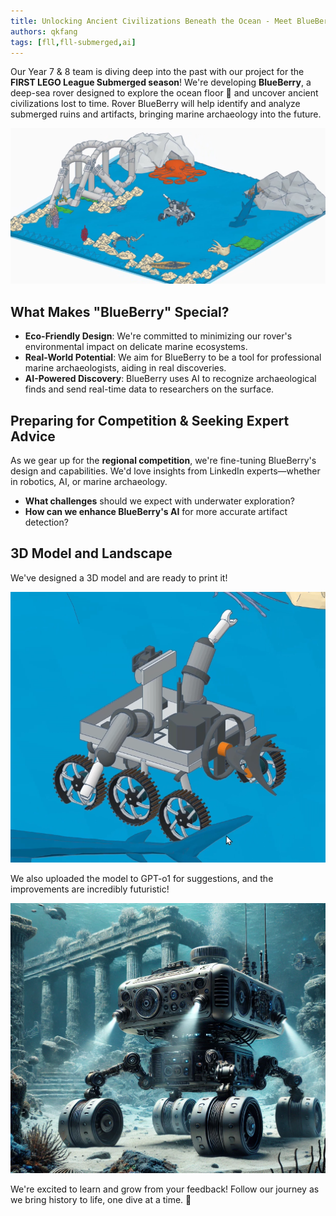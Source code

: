 ```yaml
---
title: Unlocking Ancient Civilizations Beneath the Ocean - Meet BlueBerry
authors: qkfang
tags: [fll,fll-submerged,ai]
---
```


Our Year 7 & 8 team is diving deep into the past with our project for the **FIRST LEGO League Submerged season**! We're developing **BlueBerry**, a deep-sea rover designed to explore the ocean floor 🌊 and uncover ancient civilizations lost to time. Rover BlueBerry will help identify and analyze submerged ruins and artifacts, bringing marine archaeology into the future.

![alt text](images/fll-submerged-rover-ocean.png)

## What Makes "BlueBerry" Special?
- **Eco-Friendly Design**: We're committed to minimizing our rover's environmental impact on delicate marine ecosystems.
- **Real-World Potential**: We aim for BlueBerry to be a tool for professional marine archaeologists, aiding in real discoveries.
- **AI-Powered Discovery**: BlueBerry uses AI to recognize archaeological finds and send real-time data to researchers on the surface.

## Preparing for Competition & Seeking Expert Advice
As we gear up for the **regional competition**, we're fine-tuning BlueBerry's design and capabilities. We'd love insights from LinkedIn experts—whether in robotics, AI, or marine archaeology. 

- **What challenges** should we expect with underwater exploration?
- **How can we enhance BlueBerry's AI** for more accurate artifact detection?

## 3D Model and Landscape

We've designed a 3D model and are ready to print it!

![alt text](images/fll-submerged-rover-raw.png)


We also uploaded the model to GPT-o1 for suggestions, and the improvements are incredibly futuristic!

![alt text](images/fll-submerged-rover-gpt.png)

We're excited to learn and grow from your feedback! Follow our journey as we bring history to life, one dive at a time. 🌊

